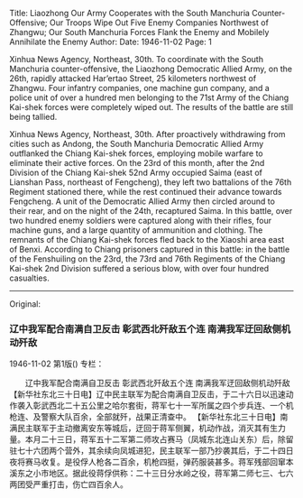Title: Liaozhong Our Army Cooperates with the South Manchuria Counter-Offensive; Our Troops Wipe Out Five Enemy Companies Northwest of Zhangwu; Our South Manchuria Forces Flank the Enemy and Mobilely Annihilate the Enemy
Author:
Date: 1946-11-02
Page: 1

Xinhua News Agency, Northeast, 30th. To coordinate with the South Manchuria counter-offensive, the Liaozhong Democratic Allied Army, on the 26th, rapidly attacked Har’ertao Street, 25 kilometers northwest of Zhangwu. Four infantry companies, one machine gun company, and a police unit of over a hundred men belonging to the 71st Army of the Chiang Kai-shek forces were completely wiped out. The results of the battle are still being tallied.

Xinhua News Agency, Northeast, 30th. After proactively withdrawing from cities such as Andong, the South Manchuria Democratic Allied Army outflanked the Chiang Kai-shek forces, employing mobile warfare to eliminate their active forces. On the 23rd of this month, after the 2nd Division of the Chiang Kai-shek 52nd Army occupied Saima (east of Lianshan Pass, northeast of Fengcheng), they left two battalions of the 76th Regiment stationed there, while the rest continued their advance towards Fengcheng. A unit of the Democratic Allied Army then circled around to their rear, and on the night of the 24th, recaptured Saima. In this battle, over two hundred enemy soldiers were captured along with their rifles, four machine guns, and a large quantity of ammunition and clothing. The remnants of the Chiang Kai-shek forces fled back to the Xiaoshi area east of Benxi. According to Chiang prisoners captured in this battle: in the battle of the Fenshuiling on the 23rd, the 73rd and 76th Regiments of the Chiang Kai-shek 2nd Division suffered a serious blow, with over four hundred casualties.



<hr /> 

Original: 


### 辽中我军配合南满自卫反击  彰武西北歼敌五个连  南满我军迂回敌侧机动歼敌

1946-11-02
第1版()
专栏：

　　辽中我军配合南满自卫反击
    彰武西北歼敌五个连
    南满我军迂回敌侧机动歼敌
    【新华社东北三十日电】辽中民主联军为配合南满自卫反击，于二十六日以迅速动作袭入彰武西北二十五公里之哈尔套街，蒋军七十一军所属之四个步兵连、一个机枪连、及警察大队百余，全部就歼，战果正清查中。
    【新华社东北三十日电】南满民主联军于主动撤离安东等城后，迂回于蒋军侧翼，机动作战，消灭其有生力量。本月二十三日，蒋军五十二军第二师攻占赛马（凤城东北连山关东）后，除留驻七十六团两个营外，其余续向凤城进犯，民主联军一部乃抄袭其后，于二十四日夜将赛马收复。是役俘人枪各二百余，机枪四挺，弹药服装甚多。蒋军残部回窜本溪东之小市地区。据此役蒋俘供称：二十三日分水岭之役，蒋军第二师七三、七六两团受严重打击，伤亡四百余人。

